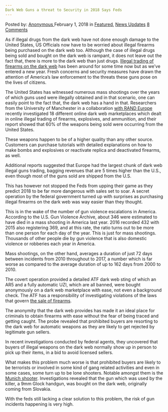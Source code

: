 ```yaml
---
Dark Web Guns a threat to Security in 2018 Says Feds
---
```

<article class="post-listing post-24631 post type-post status-publish format-standard has-post-thumbnail hentry 
 tag-5927 tag-dark tag-feds tag-guns tag-security tag-threat tag-web">
<div class="post-inner">
<span>Posted by: <a href="https://www.deepdotweb.com/author/anony/" title="">Anonymous </a></span>
<span>February 1, 2018</span>
<span>in <a href="https://www.deepdotweb.com/category/deepdot-news/" rel="category tag">Featured</a>, <a href="https://www.deepdotweb.com/category/news-updates/" rel="category tag">News Updates</a></span>
<span><a href="https://www.deepdotweb.com/2018/02/01/dark-web-guns-threat-security-2018-says-feds/#comments">8 Comments</a></span>


<p>As if illegal drugs from the dark web have not done enough damage to the United States, US Officials now have to be worried about illegal firearms being purchased on the dark web too. Although the case of illegal drugs being sold and bought on the dark web is rampant, it does not leave out the fact that, there is more to the dark web than just drugs. <a href="https://www.deepdotweb.com/2016/02/19/drugs-and-firearms-are-more-common-than-religious-extremism-on-the-dark-web/">Illegal trading of firearms on the dark web</a> has been around for some time now but as we’ve entered a new year. Fresh concerns and security measures have drawn the attention of America’s law enforcement to the threats these guns pose on the lives of citizens.</p>
<p>The United States has witnessed numerous mass shootings over the years of which guns used were illegally obtained and in that scenario, one can easily point to the fact that, the dark web has a hand in that. Researchers from the University of Manchester in a collaboration <a href="https://www.deepdotweb.com/2017/08/05/0-5-percent-darknet-market-listings-firearms-study-shows/">with RAND Europe</a> recently investigated 18 different online dark web marketplaces which dealt in online illegal trading of firearms, explosives, and ammunition, and their report showed that 60% of the weapons being sold were occurring from the United States.</p>
<p>These weapons happen to be of a higher quality than any other source. Customers can purchase tutorials with detailed explanations on how to make bombs and explosives or reactivate replica and deactivated firearms, as well.</p>
<p>Additional reports suggested that Europe had the largest chunk of dark web illegal guns trading, bagging revenues that are 5 times higher than the U.S., even though most of the guns sold are shipped from the U.S.</p>
<p>This has however not stopped the Feds from upping their game as they predict 2018 to be far more dangerous with sales set to soar. A secret operation by the federal government turned up with surprises as purchasing illegal firearms on the dark web was way easier than they thought.</p>
<p>This is in the wake of the number of gun violence escalations in America. According to the U.S. Gun Violence Archive, about 346 were estimated to have died in a mass shooting in America last year. 2016 recorded 432 with 2015 also registering 369, and at this rate, the ratio turns out to be more than one person for each day of the year. This is just for mass shootings. Thousands of other people die by gun violence that is also domestic violence or robberies each year in America.</p>
<p>Mass shootings, on the other hand, averages a duration of just 72 days between incidents from 2010 throughout to 2017, a number which is far worse as compared to the average duration of up to 162 days from 2000 to 2010.</p>
<p>The covert operation provided a detailed ATF dark web sting of which an AR5 and a fully automatic UZI, which are all banned, were bought anonymously on a dark web marketplace with ease, not even a background check. The ATF has a responsibility of investigating violations of the laws that govern <a href="http://www.cbs46.com/story/37268647/feds-guns-bought-on-dark-web-posing-security-threat-in-2018">the sale of firearms</a>.</p>
<p>The anonymity that the dark web provides has made it an ideal place for criminals to obtain firearms with ease without the fear of being traced and getting caught. The probe revealed that prohibited buyers are resorting to the dark web for automatic weapons as they are likely to get rejected by legitimate gun sellers.</p>
<p>In recent investigations conducted by federal agents, they uncovered that buyers of illegal weapons on the dark web normally show up in person to pick up their items, in a bid to avoid licensed sellers.</p>
<p>What makes this problem much worse is that prohibited buyers are likely to be terrorists or involved in some kind of gang related activities and even in some cases, some turn up to be lone shooters. Notable amongst them is the <a href="https://www.deepdotweb.com/2018/01/01/cops-investigating-munich-gun-vendors-family/">Munich shooter</a>. Investigations revealed that the gun which was used by the killer, a 9mm Glock handgun, was bought on the dark web, originally coming from Slovakia.</p>
<p>With the feds still lacking a clear solution to this problem, the risk of gun incidents happening is very high.</p>
</div>
<span style="display:none"><a href="https://www.deepdotweb.com/tag/2018/" rel="tag">2018</a> <a href="https://www.deepdotweb.com/tag/dark/" rel="tag">dark</a>  <a href="https://www.deepdotweb.com/tag/guns/" rel="tag">guns</a> <a href="https://www.deepdotweb.com/tag/security/" rel="tag">security</a> <a href="https://www.deepdotweb.com/tag/threat/" rel="tag">threat</a> <a href="https://www.deepdotweb.com/tag/web/" rel="tag">web</a></span> <span style="display:none" class="updated">2018-02-01</span>
<div style="display:none" class="vcard author" itemprop="author" itemscope itemtype="http://schema.org/Person"><strong class="fn" itemprop="name"><a href="https://www.deepdotweb.com/author/anony/" title="Posts by Anonymous" rel="author">Anonymous</a></strong></div>
</div>
</article>

